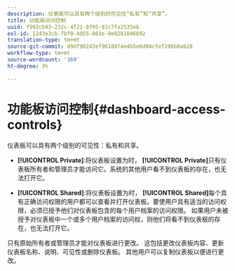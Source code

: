 ```yaml
---
description: 仪表板可以具有两个级别的可见性“私有”和“共享”。
title: 功能板访问控制
uuid: f992cb93-232c-4f21-8f95-91c7fa2535eb
exl-id: 1243e3cb-fbf0-4d55-803e-9e8281846692
translation-type: tm+mt
source-git-commit: d9df90242ef96188f4e4b5e6d04cfef196b0a628
workflow-type: tm+mt
source-wordcount: '169'
ht-degree: 3%

---
```


# 功能板访问控制{#dashboard-access-controls}

仪表板可以具有两个级别的可见性：私有和共享。

* **[!UICONTROL Private]**:将仪表板设置为时， **[!UICONTROL Private]**&#x200B;只有仪表板所有者和管理员才能访问它。系统的其他用户看不到仪表板的存在，也无法打开它。

* **[!UICONTROL Shared]**:将仪表板设置为时， **[!UICONTROL Shared]**&#x200B;每个具有正确访问权限的用户都可以查看并打开仪表板。要使用户具有适当的访问权限，必须已授予他们对仪表板包含的每个用户档案的访问权限。 如果用户未被授予对仪表板中一个或多个用户档案的访问权，则他们将看不到仪表板的存在，也无法打开它。

只有原始所有者或管理员才能对仪表板进行更改。 这包括更改仪表板内容、更新仪表板名称、说明、可见性或删除仪表板。 其他用户可以复制仪表板以便进行更改。
